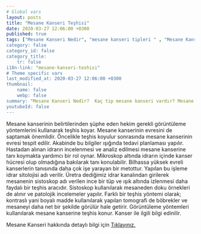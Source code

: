 ```yaml
---
# Global vars
layout: posts
title: "Mesane Kanseri Teşhisi"
date: 2020-03-27 12:06:00 +0300
published: true
tags: ["Mesane Kanseri Nedir", "mesane kanseri tipleri " , "Mesane Kanseri neden olur" , "Mesane kanseri ve sigara", "Mesane Kanseri belirti", "Mesane kanseri teşhis", "Mesane kanseri evre", "Mesane kanseri tedavi", "Mesane kanseri ameliyatı", "Mesane kanseri kapalı ameliyatı" , "Mesane kanseri açık ameliyatı" , "Radikal sistektomi nedir", "Radikal sistektomi ameliyatı", "Radikal sistektomi", "Mesane Kanseri" , Bağırsaktan mesane yapılması", "Yapay mesane" , "Yapay mesane ameliyatı" , "Mesane kanseri radyoterapi" , "Mesane kanseri kemoterapi" , "Mesane kanseri ameliyatı komplikasyonları", " Mesane kanseri yan etkileri"]
category: false
category_id: false
category_title:
    tr: false
i18n-link: "mesane-kanseri-teshisi"
# Theme specific vars
last_modified_at: 2020-03-27 12:06:00 +0300
thumbnail:
    name: false
    webp: false
summary: "Mesane Kanseri Nedir?  Kaç tip mesane kanseri vardır? Mesane kanseri ve sigara? Mesane Kanseri belirtileri? Mesane kanseri teşhisi? Mesane kanseri evreleri? Mesane kanseri tedavisi, Mesane kanseri ameliyatı, Radikal sistektomi nedir? Radikal sistektomi ameliyatı nasıl yapılır? Bağırsaktan mesane yapılması, Yapay mesane"
youtubeId: false
---
```






Mesane kanserinin belirtilerinden şüphe eden hekim gerekli görüntüleme yöntemlerini kullanarak teşhis koyar. Mesane kanserinin evresini de saptamak önemlidir. Öncelikle teşhis koyulur sonrasında mesane kanserinin evresi tespit edilir. Akabinde bu bilgiler ışığında tedavi planlaması yapılır. Hastadan alınan idrarın incelenmesi ve analiz edilmesi mesane kanserine tanı koymakta yardımcı bir rol oynar. Mikroskop altında idrarın içinde kanser hücresi olup olmadığına bakılarak tanı konulabilir. Bilhassa yüksek evreli kanserlerin tanısında daha çok işe yarayan bir metottur. Yapılan bu işleme idrar sitolojisi adı verilir. Üretra dediğimiz idrar kanalından girilerek mesanenin sistoskop adı verilen ince bir tüp ve ışık altında izlenmesi daha faydalı bir teşhis aracıdır. Sistoskop kullanılarak mesaneden doku örnekleri de alınır ve patolojik incelemeler yapılır. Farklı bir teşhis yöntemi olarak; kontraslı yani boyalı madde kullanılarak yapılan tomografi de böbrekler ve mesaneyi daha net bir şekilde görülür hale getirir. Görüntüleme yöntemleri kullanılarak mesane kanserine teşhis konur. Kanser ile ilgili bilgi edinilir.


Mesane Kanseri hakkında detaylı bilgi için [Tıklayınız.](https://www.onoluroloji.com/mesane-kanseri)
